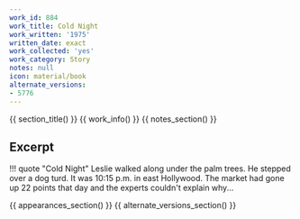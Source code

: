 ```yaml
---
work_id: 884
work_title: Cold Night
work_written: '1975'
written_date: exact
work_collected: 'yes'
work_category: Story
notes: null
icon: material/book
alternate_versions:
- 5776
---
```


{{ section_title() }}
{{ work_info() }}
{{ notes_section() }}
## Excerpt
!!! quote "Cold Night"
    Leslie walked along under the palm trees. He stepped over a dog turd. It was 10:15 p.m. in east Hollywood. The market had gone up 22 points that day and the experts couldn't explain why...

{{ appearances_section() }}
{{ alternate_versions_section() }}